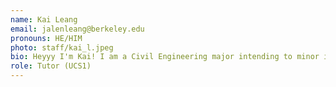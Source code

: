 ```yaml
---
name: Kai Leang
email: jalenleang@berkeley.edu
pronouns: HE/HIM
photo: staff/kai_l.jpeg
bio: Heyyy I'm Kai! I am a Civil Engineering major intending to minor in French and Data Science. I love dancing on the Cal Ballroom team, playing the violin, and being BART's #1 fan :D
role: Tutor (UCS1)
---
```

